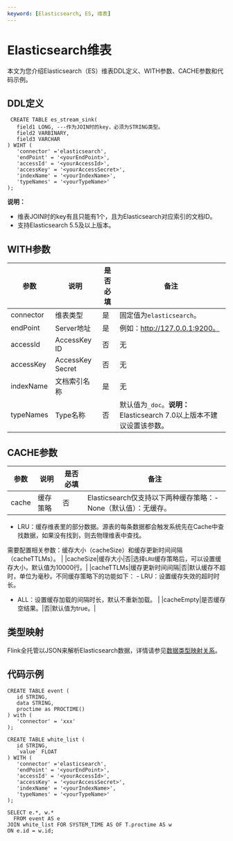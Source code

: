 ```yaml
---
keyword: [Elasticsearch, ES, 维表]
---
```


# Elasticsearch维表

本文为您介绍Elasticsearch（ES）维表DDL定义、WITH参数、CACHE参数和代码示例。

## DDL定义

```
 CREATE TABLE es_stream_sink(
   field1 LONG, ---作为JOIN时的key，必须为STRING类型。
   field2 VARBINARY, 
   field3 VARCHAR
) WIHT (
   'connector' ='elasticsearch',
   'endPoint' = '<yourEndPoint>',
   'accessId' = '<yourAccessId>',
   'accessKey' = '<yourAccessSecret>',
   'indexName' = '<yourIndexName>',
   'typeNames' = '<yourTypeName>'
);
```

**说明：**

-   维表JOIN时的key有且只能有1个，且为Elasticsearch对应索引的文档ID。
-   支持Elasticsearch 5.5及以上版本。

## WITH参数

|参数|说明|是否必填|备注|
|--|--|----|--|
|connector|维表类型|是|固定值为`elasticsearch`。|
|endPoint|Server地址|是|例如：http://127.0.0.1:9200。|
|accessId|AccessKey ID|否|无|
|accessKey|AccessKey Secret|否|无|
|indexName|文档索引名称|是|无|
|typeNames|Type名称|否|默认值为`_doc`。**说明：** Elasticsearch 7.0以上版本不建议设置该参数。 |

## CACHE参数

|参数|说明|是否必填|备注|
|--|--|----|--|
|cache|缓存策略|否|Elasticsearch仅支持以下两种缓存策略：-   None（默认值）：无缓存。
-   LRU：缓存维表里的部分数据。源表的每条数据都会触发系统先在Cache中查找数据，如果没有找到，则去物理维表中查找。

需要配置相关参数：缓存大小（cacheSize）和缓存更新时间间隔（cacheTTLMs）。 |
|cacheSize|缓存大小|否|选择`LRU`缓存策略后，可以设置缓存大小，默认值为10000行。|
|cacheTTLMs|缓存更新时间间隔|否|默认缓存不超时，单位为毫秒。不同缓存策略下的功能如下： -   LRU：设置缓存失效的超时时长。
-   ALL：设置缓存加载的间隔时长，默认不重新加载。 |
|cacheEmpty|是否缓存空结果。|否|默认值为true。|

## 类型映射

Flink全托管以JSON来解析Elasticsearch数据，详情请参见[数据类型映射关系](https://ci.apache.org/projects/flink/flink-docs-master/zh/dev/table/connectors/formats/json.html)。

## 代码示例

```
CREATE TABLE event (
   id STRING, 
   data STRING,
   proctime as PROCTIME()
) with (
   'connector' = 'xxx'
);

CREATE TABLE white_list (
   id STRING,
   `value` FLOAT
) WITH (
   'connector' ='elasticsearch',
   'endPoint' = '<yourEndPoint>',
   'accessId' = '<yourAccessId>',
   'accessKey' = '<yourAccessSecret>',
   'indexName' = '<yourIndexName>',
   'typeNames' = '<yourTypeName>'
);

SELECT e.*, w.*
  FROM event AS e
JOIN white_list FOR SYSTEM_TIME AS OF T.proctime AS w
ON e.id = w.id;
```

